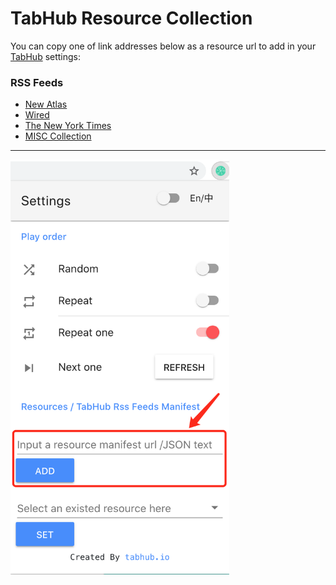 # TabHub Resource Collection

You can copy one of link addresses below as a resource url to add in your [TabHub](https://tabhub.io) settings:

### RSS Feeds

* [New Atlas](https://raw.githubusercontent.com/gingerhot/tabhub/main/rss/newatlas.json)
* [Wired](https://raw.githubusercontent.com/gingerhot/tabhub/main/rss/wired.json)
* [The New York Times](https://raw.githubusercontent.com/gingerhot/tabhub/main/rss/nytimes.json)
* [MISC Collection](https://raw.githubusercontent.com/gingerhot/tabhub/main/rss/misc.json)

---

<img src=https://raw.githubusercontent.com/image-store/github/master/add-tabhub-resource-url.png width=350>
